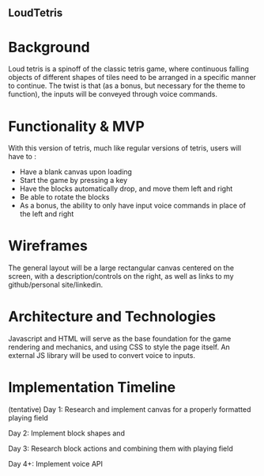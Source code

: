 ## LoudTetris

# Background
Loud tetris is a spinoff of the classic tetris game, where continuous falling objects of different shapes of tiles need to be arranged in a specific manner to continue.
The twist is that (as a bonus, but necessary for the theme to function), the inputs will be conveyed through voice commands.

# Functionality & MVP
With this version of tetris, much like regular versions of tetris, users will have to :

* Have a blank canvas upon loading
* Start the game by pressing a key
* Have the blocks automatically drop, and move them left and right
* Be able to rotate the blocks
* As a bonus, the ability to only have input voice commands in place of the left and right

# Wireframes
The general layout will be a large rectangular canvas centered on the screen, with a description/controls on the right, as well as links to my github/personal site/linkedin.

# Architecture and Technologies
Javascript and HTML will serve as the base foundation for the game rendering and mechanics, and using CSS to style the page itself. An external JS library will be used to convert voice to inputs.

# Implementation Timeline
 (tentative)
Day 1: Research and implement canvas for a properly formatted playing field

Day 2: Implement block shapes and 

Day 3: Research block actions and combining them with playing field

Day 4+: Implement voice API
